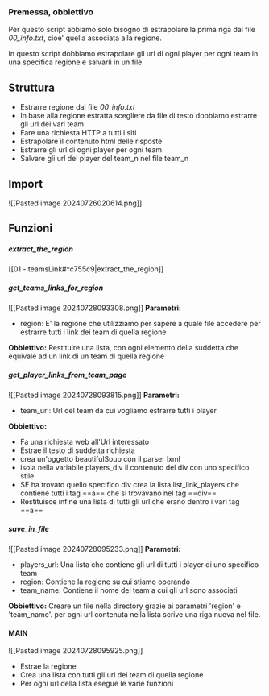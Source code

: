 ### Premessa, obbiettivo
Per questo script abbiamo solo bisogno di estrapolare la prima riga dal file *00_info.txt*, cioe' quella associata alla regione.

In questo script dobbiamo estrapolare gli url di ogni player per ogni team in una specifica regione e salvarli in un file
## Struttura
- Estrarre regione dal file *00_info.txt*
- In base alla regione estratta scegliere da file di testo dobbiamo estrarre gli url dei vari team
- Fare una richiesta HTTP a tutti i siti
- Estrapolare il contenuto html delle risposte
- Estrarre gli url di ogni player per ogni team
- Salvare gli url dei player del team_n nel file team_n

## Import
![[Pasted image 20240726020614.png]]
## Funzioni
##### extract_the_region
[[01 - teamsLink#^c755c9|extract_the_region]]

##### get_teams_links_for_region
![[Pasted image 20240728093308.png]]
**Parametri:**
- region: E' la regione che utilizziamo per sapere a quale file accedere per estrarre tutti i link dei team di quella regione

**Obbiettivo:**
Restituire una lista, con ogni elemento della suddetta che equivale ad un link di un team di quella regione

##### get_player_links_from_team_page
![[Pasted image 20240728093815.png]]
**Parametri:**
- team_url: Url del team da cui vogliamo estrarre tutti i player

**Obbiettivo:**
- Fa una richiesta web all'Url interessato
- Estrae il testo di suddetta richiesta
- crea un'oggetto beautifulSoup con il parser lxml
- isola nella variabile players_div il contenuto del div con uno specifico stile
- SE ha trovato quello specifico div crea la lista list_link_players che contiene tutti i tag ==a== che si trovavano nel tag ==div== 
- Restituisce infine una lista di tutti gli url che erano dentro i vari tag ==a==

##### save_in_file
![[Pasted image 20240728095233.png]]
**Parametri:**
- players_url: Una lista che contiene gli url di tutti i player di uno specifico team
- region: Contiene la regione su cui stiamo operando
- team_name: Contiene il nome del team a cui gli url sono associati

**Obbiettivo:**
Creare un file nella directory grazie ai parametri 'region' e 'team_name'.
per ogni url contenuta nella lista scrive una riga nuova nel file.


#### MAIN
![[Pasted image 20240728095925.png]]
- Estrae la regione
- Crea una lista con tutti gli url dei team di quella regione
- Per ogni url della lista esegue le varie funzioni